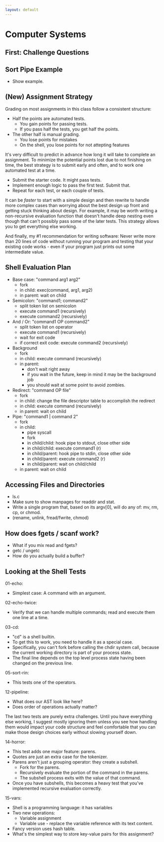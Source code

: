 ```yaml
---
layout: default
---
```


# Computer Systems

## First: Challenge Questions

## Sort Pipe Example

 - Show example.

## (New) Assignment Strategy

Grading on most assignments in this class follow a consistent structure:

 - Half the points are automated tests.
   - You gain points for passing tests.
   - If you pass half the tests, you get half the points.
 - The other half is manual grading.
   - You lose points for mistakes
   - On the shell, you lose points for not attepting features

It's very difficult to predict in advance how long it will take to complete an
assignment. To minimize the potential points lost due to not finishing on time,
the best strategy is to submit early and often, and to work one automated test
at a time.

 - Submit the starter code. It might pass tests.
 - Implement enough logic to pass the first test. Submit that.
 - Repeat for each test, or each couple of tests.
 
It can be *faster* to start with a simple design and then rewrite to handle more
complex cases than worrying about the best design up front and getting stuck
thinking about design. For example, it may be worth writing a non-recursive
evaluation function that doesn't handle deep nesting even though that can't
possibly pass some of the later tests. This strategy allows you to get
everything else working.

And finally, my #1 recommendation for writing software: Never write more than 20
lines of code without running your program and testing that your existing code
works - even if your program just prints out some intermediate value.

## Shell Evaluation Plan

 - Base case: "command arg1 arg2"
   - fork
   - in child: exec(command, arg1, arg2)
   - in parent: wait on child
 - Semicolon: "command1; command2"
   - split token list on semicolon
   - execute command1 (recursively)
   - execute command2 (recursively)
 - And / Or: "command1 OP command2"
   - split token list on operator
   - execute command1 (recursively)
   - wait for exit code
   - if correct exit code: execute command2 (recursively)
 - Background
   - fork
   - in child: execute command (recursively)
   - in parent:
     - don't wait right away
     - if you wait in the future, keep in mind it may be the
       background job
     - you should wait at some point to avoid zombies.
 - Redirect: "command OP file" 
   - fork
   - in child: change the file descriptor table to accomplish the redirect
   - in child: execute command (recursively)
   - in parent: wait on child
 - Pipe: "command1 | command 2"
   - fork
   - in child:
     - pipe syscall
     - fork
     - in child/child: hook pipe to stdout, close other side
     - in child/child: execute command1 (r)
     - in child/parent: hook pipe to stdin, close other side
     - in child/parent: execute command2 (r)
     - in child/parent: wait on child/child
   - in parent: wait on child

## Accessing Files and Directories

 - ls.c
 - Make sure to show manpages for readdir and stat.
 - Write a single program that, based on its argv[0], will do
   any of: mv, rm, cp, or chmod.
 - (rename, unlink, fread/fwrite, chmod)

## How does fgets / scanf work?

 - What if you mix read and fgets?
 - getc / ungetc
 - How do you actually build a buffer?

## Looking at the Shell Tests

01-echo:

 - Simplest case: A command with an argument.

02-echo-twice:
 
 - Verify that we can handle multiple commands; read and execute
   them one line at a time.

03-cd:

 - "cd" is a shell builtin.
 - To get this to work, you need to handle it as a special case. 
 - Specifically, you can't fork before calling the chdir system call, because
   the current working directory is part of your process state.
 - The final line depends on the top level process state having been changed on the
   previous line.

05-sort-rin:

 - This tests one of the operators.

12-pipeline:

 - What does our AST look like here?
 - Does order of operations actually matter?

The last two tests are purely extra challenges. Until you have everything else
working, I suggest mostly ignoring them unless you see how handling them would
impact your code structure and feel comfortable that you can make those design
choices early without slowing yourself down.

14-horror:

 - This test adds one major feature: parens.
 - Quotes are just an extra case for the tokenizer.
 - Parens aren't just a grouping operator: they create a subshell.
   - Fork for the parens.
   - Recursively evaluate the portion of the command in the parens.
   - The subshell process exits with the value of that command.
 - Once you have subshells, this becomes a heavy test that you've
   implemented recursive evaluation correctly.

15-vars:

 - Shell is a programming language: it has variables
 - Two new operations:
   - Variable assignment
   - Variable use - replace the variable reference with its text content.
 - Fancy version uses hash table.
 - What's the simplest way to store key-value pairs for this assignment?

